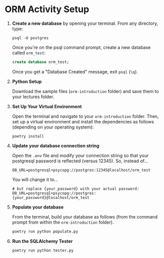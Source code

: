 # ORM Activity Setup

1. **Create a new database** by opening your terminal. From any directory, type:
    ```
    psql -U postgres
    ```

    Once you're on the psql command prompt, create a new database called `orm_test`:

    ```sql
    create database orm_test;
    ```

    Once you get a "Database Created" message, exit `psql` (`\q`).


2. **Python Setup**

    Download the sample files (`orm-introduction` folder) and save them to your lectures folder.

3. **Set Up Your Virtual Environment**

    Open the terminal and navigate to your `orm-introduction` folder. Then, set up a virtual environment and install the dependencies as follows (depending on your operating system):

    ```
    poetry install
    ```

4. **Update your database connection string**

    Open the `.env` file and modify your connection string so that your postgresql password is reflected (versus 12345). So, instead of...

    ```
    DB_URL=postgresql+psycopg://postgres:12345@localhost/orm_test
    ```

    You will change it to...

    ```
    # but replace {your_password} with your actual password:
    DB_URL=postgresql+psycopg://postgres:{your_password}@localhost/orm_test   
    ```

5. **Populate your database**
    
    From the terminal, build your database as follows (from the command prompt from within the `orm-introduction` folder).

    ```bash
    poetry run python populate.py
    ```

6. **Run the SQLAlchemy Tester**

    ```bash
    poetry run python tester.py
    ```
